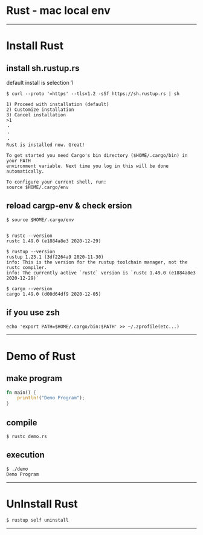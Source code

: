 # Rust - mac local env

---

# Install Rust
## install sh.rustup.rs

default install is selection 1

```shell-sesshion
$ curl --proto '=https' --tlsv1.2 -sSf https://sh.rustup.rs | sh

1) Proceed with installation (default)
2) Customize installation
3) Cancel installation
>1
・
・
・
Rust is installed now. Great!

To get started you need Cargo's bin directory ($HOME/.cargo/bin) in your PATH
environment variable. Next time you log in this will be done
automatically.

To configure your current shell, run:
source $HOME/.cargo/env
```


## reload cargp-env & check ersion

```shell-sesshion
$ source $HOME/.cargo/env


$ rustc --version
rustc 1.49.0 (e1884a8e3 2020-12-29)

$ rustup --version
rustup 1.23.1 (3df2264a9 2020-11-30)
info: This is the version for the rustup toolchain manager, not the rustc compiler.
info: The currently active `rustc` version is `rustc 1.49.0 (e1884a8e3 2020-12-29)`

$ cargo --version
cargo 1.49.0 (d00d64df9 2020-12-05)

```

## if you use zsh

```shell-sesshion
echo 'export PATH=$HOME/.cargo/bin:$PATH' >> ~/.zprofile(etc...)
```

---

# Demo of Rust

## make program

```rust:demo.rs
fn main() {
    println!("Demo Program");
}
```

## compile

```shell-sesshion
$ rustc demo.rs
```


## execution

```shell-sesshion
$ ./demo
Demo Program
```

---

# UnInstall Rust

```shell-sesshion
$ rustup self uninstall
```
---

